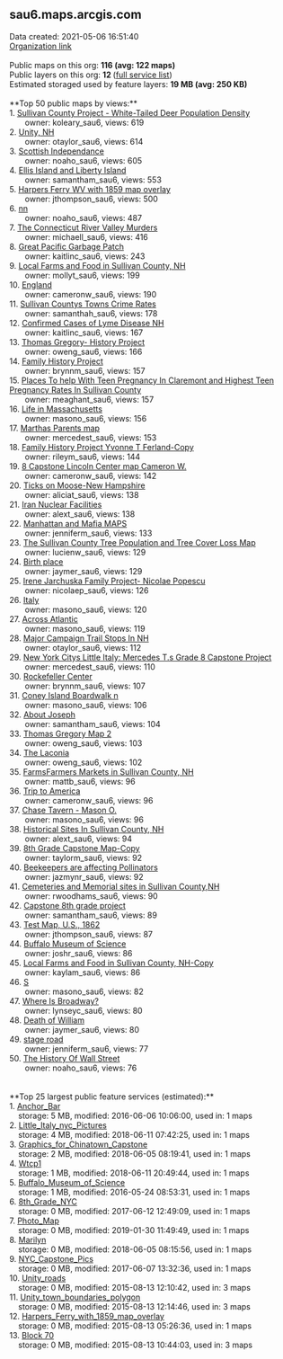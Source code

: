 <h2>sau6.maps.arcgis.com</h2> Data created: 2021-05-06 16:51:40 <br /><a target='new' href='https://sau6.maps.arcgis.com'>Organization link</a><br /><br />Public maps on this org: <b>116 (avg: 122 maps)</b><br />Public layers on this org: <b>12 </b>(<a target='new' href='https://services.arcgis.com/RBwUbsYYDiazsTPS/ArcGIS/rest/services'>full service list</a>)<br />Estimated storaged used by feature layers: <b>19 MB (avg: 250 KB)</b><br /><br />**Top 50 public maps by views:**<br />  1. <a target='new' href='https://www.arcgis.com/home/item.html?id=54188621eedf478f8b19e1962f14b273'>Sullivan County Project - White-Tailed Deer Population Density</a> <br />  &nbsp;&nbsp;&nbsp;&nbsp; &nbsp;&nbsp;owner: koleary_sau6, views: 619<br />  2. <a target='new' href='https://www.arcgis.com/home/item.html?id=073a71c799004621bb0181849b6e1596'>Unity, NH</a> <br />  &nbsp;&nbsp;&nbsp;&nbsp; &nbsp;&nbsp;owner: otaylor_sau6, views: 614<br />  3. <a target='new' href='https://www.arcgis.com/home/item.html?id=f5272592d2e248f6a4b53dbb54dc5caf'>Scottish Independance</a> <br />  &nbsp;&nbsp;&nbsp;&nbsp; &nbsp;&nbsp;owner: noaho_sau6, views: 605<br />  4. <a target='new' href='https://www.arcgis.com/home/item.html?id=0295d6dfc1ea4ce7863a597e9f28119a'>Ellis Island and Liberty Island</a> <br />  &nbsp;&nbsp;&nbsp;&nbsp; &nbsp;&nbsp;owner: samantham_sau6, views: 553<br />  5. <a target='new' href='https://www.arcgis.com/home/item.html?id=8079b9c6e4d64bc4b99916f919701786'>Harpers Ferry WV with 1859 map overlay</a> <br />  &nbsp;&nbsp;&nbsp;&nbsp; &nbsp;&nbsp;owner: jthompson_sau6, views: 500<br />  6. <a target='new' href='https://www.arcgis.com/home/item.html?id=0fff89239803480d9798950c115e23f9'>nn</a> <br />  &nbsp;&nbsp;&nbsp;&nbsp; &nbsp;&nbsp;owner: noaho_sau6, views: 487<br />  7. <a target='new' href='https://www.arcgis.com/home/item.html?id=0bf4e33b28e6451d8532564f571a6e6d'>The Connecticut River Valley Murders</a> <br />  &nbsp;&nbsp;&nbsp;&nbsp; &nbsp;&nbsp;owner: michaell_sau6, views: 416<br />  8. <a target='new' href='https://www.arcgis.com/home/item.html?id=9258a3999da04abda9ee6adcd634ab42'>Great Pacific Garbage Patch</a> <br />  &nbsp;&nbsp;&nbsp;&nbsp; &nbsp;&nbsp;owner: kaitlinc_sau6, views: 243<br />  9. <a target='new' href='https://www.arcgis.com/home/item.html?id=8fc4635507b24223ab235de577499bde'>Local Farms and Food in Sullivan County, NH</a> <br />  &nbsp;&nbsp;&nbsp;&nbsp; &nbsp;&nbsp;owner: mollyt_sau6, views: 199<br />  10. <a target='new' href='https://www.arcgis.com/home/item.html?id=05e1840231694d3f82baa08b07b3b5e9'>England </a> <br />  &nbsp;&nbsp;&nbsp;&nbsp; &nbsp;&nbsp;owner: cameronw_sau6, views: 190<br />  11. <a target='new' href='https://www.arcgis.com/home/item.html?id=d75e35f1d2494ba68006b0ea2a38a2d3'>Sullivan Countys Towns Crime Rates</a> <br />  &nbsp;&nbsp;&nbsp;&nbsp; &nbsp;&nbsp;owner: samanthah_sau6, views: 178<br />  12. <a target='new' href='https://www.arcgis.com/home/item.html?id=ec7a9b7cb02f4c03a207a241631ea036'>Confirmed Cases of Lyme Disease NH</a> <br />  &nbsp;&nbsp;&nbsp;&nbsp; &nbsp;&nbsp;owner: kaitlinc_sau6, views: 167<br />  13. <a target='new' href='https://www.arcgis.com/home/item.html?id=96ecdbebf73b4189b6f5d4ec1ac66df7'>Thomas Gregory- History Project</a> <br />  &nbsp;&nbsp;&nbsp;&nbsp; &nbsp;&nbsp;owner: oweng_sau6, views: 166<br />  14. <a target='new' href='https://www.arcgis.com/home/item.html?id=93bd8059b0aa4d6e93f72ac8e48de490'>Family History Project </a> <br />  &nbsp;&nbsp;&nbsp;&nbsp; &nbsp;&nbsp;owner: brynnm_sau6, views: 157<br />  15. <a target='new' href='https://www.arcgis.com/home/item.html?id=82464a08eeba42cfa3186c2a23cc8774'>Places To help With Teen Pregnancy In Claremont and Highest Teen Pregnancy Rates In Sullivan County</a> <br />  &nbsp;&nbsp;&nbsp;&nbsp; &nbsp;&nbsp;owner: meaghant_sau6, views: 157<br />  16. <a target='new' href='https://www.arcgis.com/home/item.html?id=93a1364c731e49f88f6edfdf73824b54'>Life in Massachusetts</a> <br />  &nbsp;&nbsp;&nbsp;&nbsp; &nbsp;&nbsp;owner: masono_sau6, views: 156<br />  17. <a target='new' href='https://www.arcgis.com/home/item.html?id=6cd0eb9d1f5040979b936696cccb8e2e'>Marthas Parents map</a> <br />  &nbsp;&nbsp;&nbsp;&nbsp; &nbsp;&nbsp;owner: mercedest_sau6, views: 153<br />  18. <a target='new' href='https://www.arcgis.com/home/item.html?id=b21a5d0779b44c049dcd44493401f0a3'>Family History Project Yvonne T Ferland-Copy</a> <br />  &nbsp;&nbsp;&nbsp;&nbsp; &nbsp;&nbsp;owner: rileym_sau6, views: 144<br />  19. <a target='new' href='https://www.arcgis.com/home/item.html?id=2a6c04fdb42e4da89e82c6b074532e24'>8 Capstone Lincoln Center  map Cameron W.</a> <br />  &nbsp;&nbsp;&nbsp;&nbsp; &nbsp;&nbsp;owner: cameronw_sau6, views: 142<br />  20. <a target='new' href='https://www.arcgis.com/home/item.html?id=0c008d695d964b7497be79ba4717cde5'>Ticks on Moose-New Hampshire</a> <br />  &nbsp;&nbsp;&nbsp;&nbsp; &nbsp;&nbsp;owner: aliciat_sau6, views: 138<br />  21. <a target='new' href='https://www.arcgis.com/home/item.html?id=0e5724042e8244b9b76161e1179617b1'>Iran Nuclear Facilities</a> <br />  &nbsp;&nbsp;&nbsp;&nbsp; &nbsp;&nbsp;owner: alext_sau6, views: 138<br />  22. <a target='new' href='https://www.arcgis.com/home/item.html?id=ff584b28dbcb4123a67e3b03b5f8994a'>Manhattan and Mafia MAPS </a> <br />  &nbsp;&nbsp;&nbsp;&nbsp; &nbsp;&nbsp;owner: jenniferm_sau6, views: 133<br />  23. <a target='new' href='https://www.arcgis.com/home/item.html?id=a53d0d7d88cf4a73ae8372904ba35c6e'>The Sullivan County Tree Population and Tree Cover Loss Map</a> <br />  &nbsp;&nbsp;&nbsp;&nbsp; &nbsp;&nbsp;owner: lucienw_sau6, views: 129<br />  24. <a target='new' href='https://www.arcgis.com/home/item.html?id=abbf90e512cd4ac8a34fc494fa67a0ca'>Birth place</a> <br />  &nbsp;&nbsp;&nbsp;&nbsp; &nbsp;&nbsp;owner: jaymer_sau6, views: 129<br />  25. <a target='new' href='https://www.arcgis.com/home/item.html?id=7abcfb479653406497b53e74a1787eb9'>Irene Jarchuska Family Project-   Nicolae Popescu</a> <br />  &nbsp;&nbsp;&nbsp;&nbsp; &nbsp;&nbsp;owner: nicolaep_sau6, views: 126<br />  26. <a target='new' href='https://www.arcgis.com/home/item.html?id=1e31c0105ca64e309d6049a06cc7483e'>Italy</a> <br />  &nbsp;&nbsp;&nbsp;&nbsp; &nbsp;&nbsp;owner: masono_sau6, views: 120<br />  27. <a target='new' href='https://www.arcgis.com/home/item.html?id=d83eccc505c94151b37c307f9b2e065d'>Across Atlantic</a> <br />  &nbsp;&nbsp;&nbsp;&nbsp; &nbsp;&nbsp;owner: masono_sau6, views: 119<br />  28. <a target='new' href='https://www.arcgis.com/home/item.html?id=7c625815c84044bfafea9b65c7671059'>Major Campaign Trail Stops In NH</a> <br />  &nbsp;&nbsp;&nbsp;&nbsp; &nbsp;&nbsp;owner: otaylor_sau6, views: 112<br />  29. <a target='new' href='https://www.arcgis.com/home/item.html?id=bca25e4b9b944d2483e829b52c754a70'>New York Citys Little Italy: Mercedes T.s Grade 8 Capstone Project</a> <br />  &nbsp;&nbsp;&nbsp;&nbsp; &nbsp;&nbsp;owner: mercedest_sau6, views: 110<br />  30. <a target='new' href='https://www.arcgis.com/home/item.html?id=57d91f89d8fc48c2ba0089442f2ffed9'>Rockefeller Center</a> <br />  &nbsp;&nbsp;&nbsp;&nbsp; &nbsp;&nbsp;owner: brynnm_sau6, views: 107<br />  31. <a target='new' href='https://www.arcgis.com/home/item.html?id=35ef232302384059b4dd1a70a7a7b9d2'>Coney Island Boardwalk n</a> <br />  &nbsp;&nbsp;&nbsp;&nbsp; &nbsp;&nbsp;owner: masono_sau6, views: 106<br />  32. <a target='new' href='https://www.arcgis.com/home/item.html?id=42fc088864694a368bce65e6f11b23a2'>About Joseph</a> <br />  &nbsp;&nbsp;&nbsp;&nbsp; &nbsp;&nbsp;owner: samantham_sau6, views: 104<br />  33. <a target='new' href='https://www.arcgis.com/home/item.html?id=a58fb7d1c6ac4974b254ddca3dd705b8'>Thomas Gregory Map 2</a> <br />  &nbsp;&nbsp;&nbsp;&nbsp; &nbsp;&nbsp;owner: oweng_sau6, views: 103<br />  34. <a target='new' href='https://www.arcgis.com/home/item.html?id=c9e69f7af44b41caa3d0f378c0f03ef9'>The Laconia</a> <br />  &nbsp;&nbsp;&nbsp;&nbsp; &nbsp;&nbsp;owner: oweng_sau6, views: 102<br />  35. <a target='new' href='https://www.arcgis.com/home/item.html?id=cebd893f2d754399aed10fb26c86927c'>FarmsFarmers Markets in Sullivan County, NH</a> <br />  &nbsp;&nbsp;&nbsp;&nbsp; &nbsp;&nbsp;owner: mattb_sau6, views: 96<br />  36. <a target='new' href='https://www.arcgis.com/home/item.html?id=f4db92c466224fcdbe12c0dabe771f0c'>Trip to America </a> <br />  &nbsp;&nbsp;&nbsp;&nbsp; &nbsp;&nbsp;owner: cameronw_sau6, views: 96<br />  37. <a target='new' href='https://www.arcgis.com/home/item.html?id=df6884d107c84884855f7b3e5318b913'>Chase Tavern - Mason O.</a> <br />  &nbsp;&nbsp;&nbsp;&nbsp; &nbsp;&nbsp;owner: masono_sau6, views: 96<br />  38. <a target='new' href='https://www.arcgis.com/home/item.html?id=ad4855b74c33451f98c2191c5a84406b'>Historical Sites In Sullivan County, NH</a> <br />  &nbsp;&nbsp;&nbsp;&nbsp; &nbsp;&nbsp;owner: alext_sau6, views: 94<br />  39. <a target='new' href='https://www.arcgis.com/home/item.html?id=ede059b58ab841e3a3a6a324d40fb9b4'>8th Grade Capstone Map-Copy</a> <br />  &nbsp;&nbsp;&nbsp;&nbsp; &nbsp;&nbsp;owner: taylorm_sau6, views: 92<br />  40. <a target='new' href='https://www.arcgis.com/home/item.html?id=8a672e07ffe9428eb6cf584b2578eac5'>Beekeepers are affecting Pollinators</a> <br />  &nbsp;&nbsp;&nbsp;&nbsp; &nbsp;&nbsp;owner: jazmynr_sau6, views: 92<br />  41. <a target='new' href='https://www.arcgis.com/home/item.html?id=9aea5575c16c42a893504c962fed7792'>Cemeteries and Memorial sites in Sullivan County,NH</a> <br />  &nbsp;&nbsp;&nbsp;&nbsp; &nbsp;&nbsp;owner: rwoodhams_sau6, views: 90<br />  42. <a target='new' href='https://www.arcgis.com/home/item.html?id=d1fd13f2f07348ff8d41c579873a8633'>Capstone 8th grade project</a> <br />  &nbsp;&nbsp;&nbsp;&nbsp; &nbsp;&nbsp;owner: samantham_sau6, views: 89<br />  43. <a target='new' href='https://www.arcgis.com/home/item.html?id=d43f114cd5d241c8a1574f2e7615b038'>Test Map, U.S., 1862</a> <br />  &nbsp;&nbsp;&nbsp;&nbsp; &nbsp;&nbsp;owner: jthompson_sau6, views: 87<br />  44. <a target='new' href='https://www.arcgis.com/home/item.html?id=da37590c06ce41da98bea2e22e1a972f'>Buffalo Museum of Science</a> <br />  &nbsp;&nbsp;&nbsp;&nbsp; &nbsp;&nbsp;owner: joshr_sau6, views: 86<br />  45. <a target='new' href='https://www.arcgis.com/home/item.html?id=06cbf351baf0414b8f668a9dd9ca8fec'>Local Farms and Food in Sullivan County, NH-Copy</a> <br />  &nbsp;&nbsp;&nbsp;&nbsp; &nbsp;&nbsp;owner: kaylam_sau6, views: 86<br />  46. <a target='new' href='https://www.arcgis.com/home/item.html?id=2af2219ba1ec4856b1818f4123ccb100'>S</a> <br />  &nbsp;&nbsp;&nbsp;&nbsp; &nbsp;&nbsp;owner: masono_sau6, views: 82<br />  47. <a target='new' href='https://www.arcgis.com/home/item.html?id=476ffa0764a64a0f806025833767a76e'>Where Is Broadway?</a> <br />  &nbsp;&nbsp;&nbsp;&nbsp; &nbsp;&nbsp;owner: lynseyc_sau6, views: 80<br />  48. <a target='new' href='https://www.arcgis.com/home/item.html?id=b459b796442443b3a093a6858117f2bc'>Death of William</a> <br />  &nbsp;&nbsp;&nbsp;&nbsp; &nbsp;&nbsp;owner: jaymer_sau6, views: 80<br />  49. <a target='new' href='https://www.arcgis.com/home/item.html?id=239f6d3a9b784996be103ff027723575'>stage road</a> <br />  &nbsp;&nbsp;&nbsp;&nbsp; &nbsp;&nbsp;owner: jenniferm_sau6, views: 77<br />  50. <a target='new' href='https://www.arcgis.com/home/item.html?id=d11c8aedb75749788e35858016fadfd1'>The History Of Wall Street</a> <br />  &nbsp;&nbsp;&nbsp;&nbsp; &nbsp;&nbsp;owner: noaho_sau6, views: 76<br /><br /><br />**Top 25 largest public feature services (estimated):**<br /> 1. <a target='new' href='https://www.arcgis.com/home/item.html?id=5f6da20b90e8461b820a2d485fe21b4c'>Anchor_Bar</a><br /> &nbsp;&nbsp;&nbsp;&nbsp;storage: 5 MB, modified: 2016-06-06 10:06:00,  used in: 1 maps<br /> 2. <a target='new' href='https://www.arcgis.com/home/item.html?id=4f955f7df59d4095a29b9022d14126bb'>Little_Italy_nyc_Pictures</a><br /> &nbsp;&nbsp;&nbsp;&nbsp;storage: 4 MB, modified: 2018-06-11 07:42:25,  used in: 1 maps<br /> 3. <a target='new' href='https://www.arcgis.com/home/item.html?id=ae22a72c90da494faa038021c45021b4'>Graphics_for_Chinatown_Capstone</a><br /> &nbsp;&nbsp;&nbsp;&nbsp;storage: 2 MB, modified: 2018-06-05 08:19:41,  used in: 1 maps<br /> 4. <a target='new' href='https://www.arcgis.com/home/item.html?id=518381e4cc8941bda566ac9465342c72'>Wtcp1</a><br /> &nbsp;&nbsp;&nbsp;&nbsp;storage: 1 MB, modified: 2018-06-11 20:49:44,  used in: 1 maps<br /> 5. <a target='new' href='https://www.arcgis.com/home/item.html?id=032038f4995948f8983ff203cf5d6c3b'>Buffalo_Museum_of_Science</a><br /> &nbsp;&nbsp;&nbsp;&nbsp;storage: 1 MB, modified: 2016-05-24 08:53:31,  used in: 1 maps<br /> 6. <a target='new' href='https://www.arcgis.com/home/item.html?id=b686c34dff564ea7b224bdb453c7776b'>8th_Grade_NYC</a><br /> &nbsp;&nbsp;&nbsp;&nbsp;storage: 0 MB, modified: 2017-06-12 12:49:09,  used in: 1 maps<br /> 7. <a target='new' href='https://www.arcgis.com/home/item.html?id=f8774da83a7249fbac1700811951f6cc'>Photo_Map</a><br /> &nbsp;&nbsp;&nbsp;&nbsp;storage: 0 MB, modified: 2019-01-30 11:49:49,  used in: 1 maps<br /> 8. <a target='new' href='https://www.arcgis.com/home/item.html?id=f324cdb7a69344a8bdb52e7bf67a6435'>Marilyn</a><br /> &nbsp;&nbsp;&nbsp;&nbsp;storage: 0 MB, modified: 2018-06-05 08:15:56,  used in: 1 maps<br /> 9. <a target='new' href='https://www.arcgis.com/home/item.html?id=17b7222a9980456986049bdb4ec4c09d'>NYC_Capstone_Pics</a><br /> &nbsp;&nbsp;&nbsp;&nbsp;storage: 0 MB, modified: 2017-06-07 13:32:36,  used in: 1 maps<br /> 10. <a target='new' href='https://www.arcgis.com/home/item.html?id=116ab347a1a645749d5800cd4a576941'>Unity_roads</a><br /> &nbsp;&nbsp;&nbsp;&nbsp;storage: 0 MB, modified: 2015-08-13 12:10:42,  used in: 3 maps<br /> 11. <a target='new' href='https://www.arcgis.com/home/item.html?id=4ef252a6de7642ec915f7e1d6fa38fcb'>Unity_town_boundaries_polygon</a><br /> &nbsp;&nbsp;&nbsp;&nbsp;storage: 0 MB, modified: 2015-08-13 12:14:46,  used in: 3 maps<br /> 12. <a target='new' href='https://www.arcgis.com/home/item.html?id=66495047693b409ab41af249b77fd3b2'>Harpers_Ferry_with_1859_map_overlay</a><br /> &nbsp;&nbsp;&nbsp;&nbsp;storage: 0 MB, modified: 2015-08-13 05:26:36,  used in: 1 maps<br /> 13. <a target='new' href='https://www.arcgis.com/home/item.html?id=e61452223bc34050933cf0553edcb5fb'>Block 70</a><br /> &nbsp;&nbsp;&nbsp;&nbsp;storage: 0 MB, modified: 2015-08-13 10:44:03,  used in: 3 maps<br />